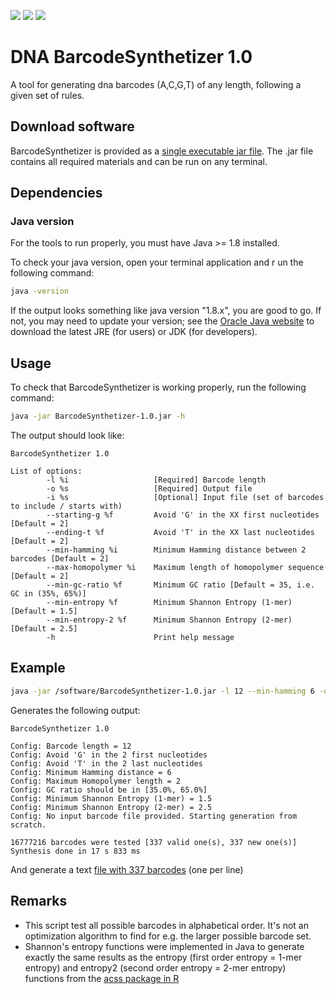 ![](https://img.shields.io/badge/build-passing-green.svg)
![](https://img.shields.io/badge/version-1.0-blue.svg)
![](https://img.shields.io/badge/java-1.8-red.svg)

# DNA BarcodeSynthetizer 1.0

A tool for generating dna barcodes (A,C,G,T) of any length, following a given set of rules.

## Download software
BarcodeSynthetizer is provided as a [single executable jar file](../master/release/BarcodeSynthetizer-1.0.jar?raw=true).
The .jar file contains all required materials and can be run on any terminal.

## Dependencies
### Java version
For the tools to run properly, you must have Java >= 1.8 installed. 

To check your java version, open your terminal application and r
un the following command:

```bash
java -version
```

If the output looks something like java version "1.8.x", you are good to go. 
If not, you may need to update your version; see the [Oracle Java website](http://www.oracle.com/technetwork/java/javase/downloads/) to download the latest JRE (for users) or JDK (for developers).

## Usage
To check that BarcodeSynthetizer is working properly, run the following command:

```bash
java -jar BarcodeSynthetizer-1.0.jar -h
```
The output should look like:

```
BarcodeSynthetizer 1.0

List of options:
        -l %i                   [Required] Barcode length
        -o %s                   [Required] Output file
        -i %s                   [Optional] Input file (set of barcodes to include / starts with)
        --starting-g %f         Avoid 'G' in the XX first nucleotides [Default = 2]
        --ending-t %f           Avoid 'T' in the XX last nucleotides [Default = 2]
        --min-hamming %i        Minimum Hamming distance between 2 barcodes [Default = 2]
        --max-homopolymer %i    Maximum length of homopolymer sequence [Default = 2]
        --min-gc-ratio %f       Minimum GC ratio [Default = 35, i.e. GC in (35%, 65%)]
        --min-entropy %f        Minimum Shannon Entropy (1-mer) [Default = 1.5]
        --min-entropy-2 %f      Minimum Shannon Entropy (2-mer) [Default = 2.5]
        -h                      Print help message
```

## Example

```bash
java -jar /software/BarcodeSynthetizer-1.0.jar -l 12 --min-hamming 6 -o barcode.list.txt
```

Generates the following output:

```
BarcodeSynthetizer 1.0

Config: Barcode length = 12
Config: Avoid 'G' in the 2 first nucleotides
Config: Avoid 'T' in the 2 last nucleotides
Config: Minimum Hamming distance = 6
Config: Maximum Homopolymer length = 2
Config: GC ratio should be in [35.0%, 65.0%]
Config: Minimum Shannon Entropy (1-mer) = 1.5
Config: Minimum Shannon Entropy (2-mer) = 2.5
Config: No input barcode file provided. Starting generation from scratch.

16777216 barcodes were tested [337 valid one(s), 337 new one(s)]
Synthesis done in 17 s 833 ms
```

And generate a text [file with 337 barcodes](../master/example/barcode.list.txt?raw=true) (one per line)

## Remarks
- This script test all possible barcodes in alphabetical order. It's not an optimization algorithm to find for e.g. the larger possible barcode set.
- Shannon's entropy functions were implemented in Java to generate exactly the same results as the entropy (first order entropy = 1-mer entropy) and entropy2 (second order entropy = 2-mer entropy) functions from the [acss package in R](https://github.com/singmann/acss/)
